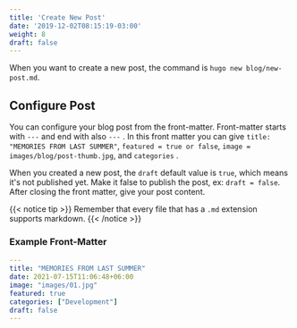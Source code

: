 ```yaml
---
title: 'Create New Post'
date: '2019-12-02T08:15:19-03:00'
weight: 8
draft: false
---
```


When you want to create a new post,  the command is `hugo new blog/new-post.md`.

## Configure Post

You can configure your blog post from the front-matter. Front-matter starts with `---` and end with also `---` . In this front matter you can give `title: "MEMORIES FROM LAST SUMMER"`, `featured = true or false`, `image = images/blog/post-thumb.jpg`, and `categories` .

When you created a new post, the `draft` default value is `true`, which means it's not published yet. Make it false to publish the post, ex: `draft = false`.
After closing the front matter, give your post content. 

{{< notice tip >}}
Remember that every file that has a `.md` extension supports markdown.
{{< /notice >}}

### Example Front-Matter

```yml
---
title: "MEMORIES FROM LAST SUMMER"
date: 2021-07-15T11:06:48+06:00
image: "images/01.jpg"
featured: true
categories: ["Development"]
draft: false
---
```